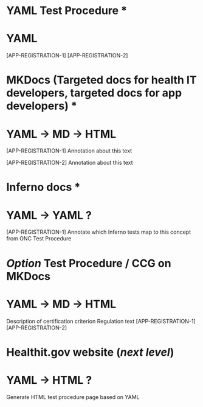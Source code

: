 # YAML Test Procedure *
# YAML

[APP-REGISTRATION-1]
[APP-REGISTRATION-2]

# MKDocs (Targeted docs for health IT developers, targeted docs for app developers) *
# YAML -> MD -> HTML

[APP-REGISTRATION-1]
Annotation about this text

[APP-REGISTRATION-2]
Annotation about this text

# Inferno docs *
# YAML -> YAML ?

[APP-REGISTRATION-1]
Annotate which Inferno tests map to this concept from ONC Test Procedure

# *Option* Test Procedure / CCG on MKDocs
# YAML -> MD -> HTML

Description of certification criterion
Regulation text
[APP-REGISTRATION-1]
[APP-REGISTRATION-2]

# Healthit.gov website (*next level*)
# YAML -> HTML ?

Generate HTML test procedure page based on YAML